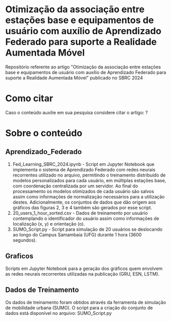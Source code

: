 # Otimização da associação entre estações base e equipamentos de usuário com auxílio de Aprendizado Federado para suporte a Realidade Aumentada Móvel
Repositório referente ao artigo "Otimização da associação entre estações base e equipamentos de usuário com auxílio de Aprendizado Federado para suporte a Realidade Aumentada Móvel" publicado no SBRC 2024

# Como citar
Caso o conteúdo auxilie em sua pesquisa considere citar o artigo: ?

# Sobre o conteúdo

## Aprendizado_Federado
1. Fed_Learning_SBRC_2024.ipynb - 
Script em Jupyter Notebook que implementa o sistema de Aprendizado Federado com redes neurais recorrentes utilizado no arquivo, permitindo o treinamento distribuído de modelos personalizados para cada usuário, em múltiplas estações base, com coordenação centralizada por um servidor.
Ao final do processamento os modelos otimizados de cada usuário são salvos assim como informações de normalização necessários para a utilização destes.
Adicionalmente, os conjuntos de dados que dão origem aos gráficos das figuras 2, 3 e 4 também são gerados por esse script.
2. 20_users_1_hour_sorted.csv - 
Dados de treinamento por usuário contemplando o identificador do usuário assim como informações de localização (x, y) e orientação (o).
3. SUMO_Script.py - 
Script para simulação de 20 usuários se deslocando ao longo do Campus Samambaia (UFG) durante 1 hora (3600 segundos).

## Graficos
Scripts em Jupyter Notebook para a geração dos gráficos quem envolvem as redes neurais recorrentes utilizadas na publicação (GRU, ESN, LSTM).

## Dados de Treinamento
Os dados de treinamento foram obtidos através da ferramenta de simulação de mobilidade urbana (SUMO).
O script para a criação do conjunto de dados está disponível no arquivo: SUMO_Script.py

